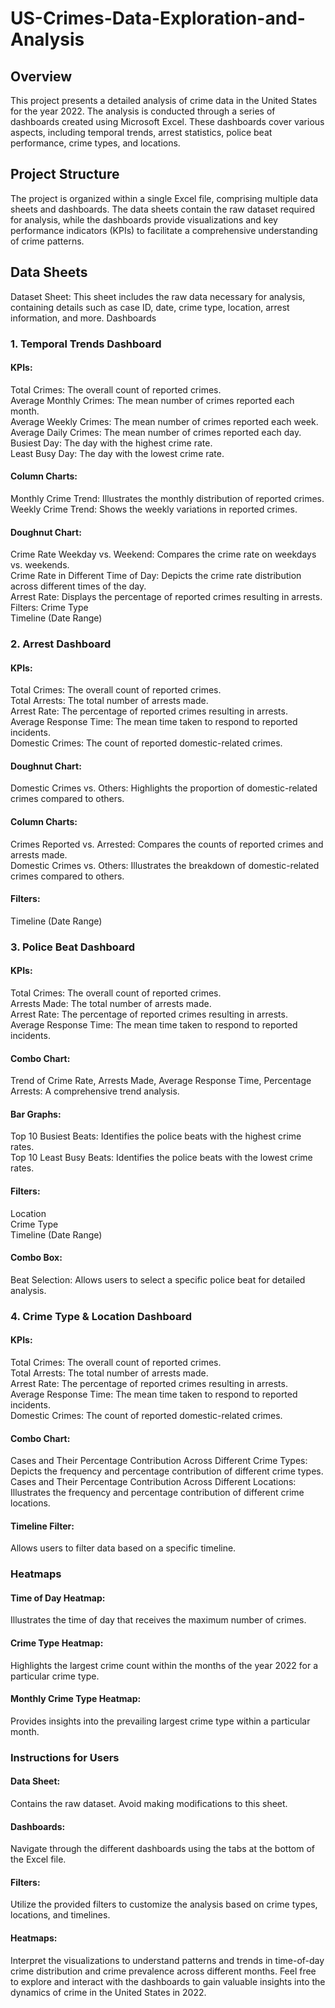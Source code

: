 # US-Crimes-Data-Exploration-and-Analysis
## Overview
This project presents a detailed analysis of crime data in the United States for the year 2022. The analysis is conducted through a series of dashboards created using Microsoft Excel. These dashboards cover various aspects, including temporal trends, arrest statistics, police beat performance, crime types, and locations.

## Project Structure
The project is organized within a single Excel file, comprising multiple data sheets and dashboards. The data sheets contain the raw dataset required for analysis, while the dashboards provide visualizations and key performance indicators (KPIs) to facilitate a comprehensive understanding of crime patterns.

## Data Sheets
Dataset Sheet: This sheet includes the raw data necessary for analysis, containing details such as case ID, date, crime type, location, arrest information, and more.
Dashboards
### 1. Temporal Trends Dashboard
#### KPIs:
Total Crimes: The overall count of reported crimes.<br>
Average Monthly Crimes: The mean number of crimes reported each month.<br>
Average Weekly Crimes: The mean number of crimes reported each week.<br>
Average Daily Crimes: The mean number of crimes reported each day.<br>
Busiest Day: The day with the highest crime rate.<br>
Least Busy Day: The day with the lowest crime rate.<br>
#### Column Charts:
Monthly Crime Trend: Illustrates the monthly distribution of reported crimes.<br>
Weekly Crime Trend: Shows the weekly variations in reported crimes.<br>
#### Doughnut Chart:
Crime Rate Weekday vs. Weekend: Compares the crime rate on weekdays vs. weekends.<br>
Crime Rate in Different Time of Day: Depicts the crime rate distribution across different times of the day.<br>
Arrest Rate: Displays the percentage of reported crimes resulting in arrests.<br>
Filters:
Crime Type<br>
Timeline (Date Range)<br>
### 2. Arrest Dashboard
#### KPIs:
Total Crimes: The overall count of reported crimes.<br>
Total Arrests: The total number of arrests made.<br>
Arrest Rate: The percentage of reported crimes resulting in arrests.<br>
Average Response Time: The mean time taken to respond to reported incidents.<br>
Domestic Crimes: The count of reported domestic-related crimes.<br>
#### Doughnut Chart:
Domestic Crimes vs. Others: Highlights the proportion of domestic-related crimes compared to others.<br>
#### Column Charts:
Crimes Reported vs. Arrested: Compares the counts of reported crimes and arrests made.<br>
Domestic Crimes vs. Others: Illustrates the breakdown of domestic-related crimes compared to others.<br>
#### Filters:
Timeline (Date Range)
### 3. Police Beat Dashboard
#### KPIs:
Total Crimes: The overall count of reported crimes.<br>
Arrests Made: The total number of arrests made.<br>
Arrest Rate: The percentage of reported crimes resulting in arrests.<br>
Average Response Time: The mean time taken to respond to reported incidents.<br>
#### Combo Chart:
Trend of Crime Rate, Arrests Made, Average Response Time, Percentage Arrests: A comprehensive trend analysis.<br>
#### Bar Graphs:
Top 10 Busiest Beats: Identifies the police beats with the highest crime rates.<br>
Top 10 Least Busy Beats: Identifies the police beats with the lowest crime rates.<br>
#### Filters:
Location<br>
Crime Type<br>
Timeline (Date Range)<br>
#### Combo Box:
Beat Selection: Allows users to select a specific police beat for detailed analysis.<br>
### 4. Crime Type & Location Dashboard
#### KPIs:
Total Crimes: The overall count of reported crimes.<br>
Total Arrests: The total number of arrests made.<br>
Arrest Rate: The percentage of reported crimes resulting in arrests.<br>
Average Response Time: The mean time taken to respond to reported incidents.<br>
Domestic Crimes: The count of reported domestic-related crimes.<br>
#### Combo Chart:
Cases and Their Percentage Contribution Across Different Crime Types: Depicts the frequency and percentage contribution of different crime types.<br>
Cases and Their Percentage Contribution Across Different Locations: Illustrates the frequency and percentage contribution of different crime locations.<br>
#### Timeline Filter:
Allows users to filter data based on a specific timeline.<br>
### Heatmaps
#### Time of Day Heatmap:

Illustrates the time of day that receives the maximum number of crimes.<br>
#### Crime Type Heatmap:

Highlights the largest crime count within the months of the year 2022 for a particular crime type.<br>
#### Monthly Crime Type Heatmap:

Provides insights into the prevailing largest crime type within a particular month.<br>
### Instructions for Users<br>
#### Data Sheet:
Contains the raw dataset. Avoid making modifications to this sheet.
#### Dashboards:
Navigate through the different dashboards using the tabs at the bottom of the Excel file.
#### Filters:
Utilize the provided filters to customize the analysis based on crime types, locations, and timelines.
#### Heatmaps:
Interpret the visualizations to understand patterns and trends in time-of-day crime distribution and crime prevalence across different months.
Feel free to explore and interact with the dashboards to gain valuable insights into the dynamics of crime in the United States in 2022.
